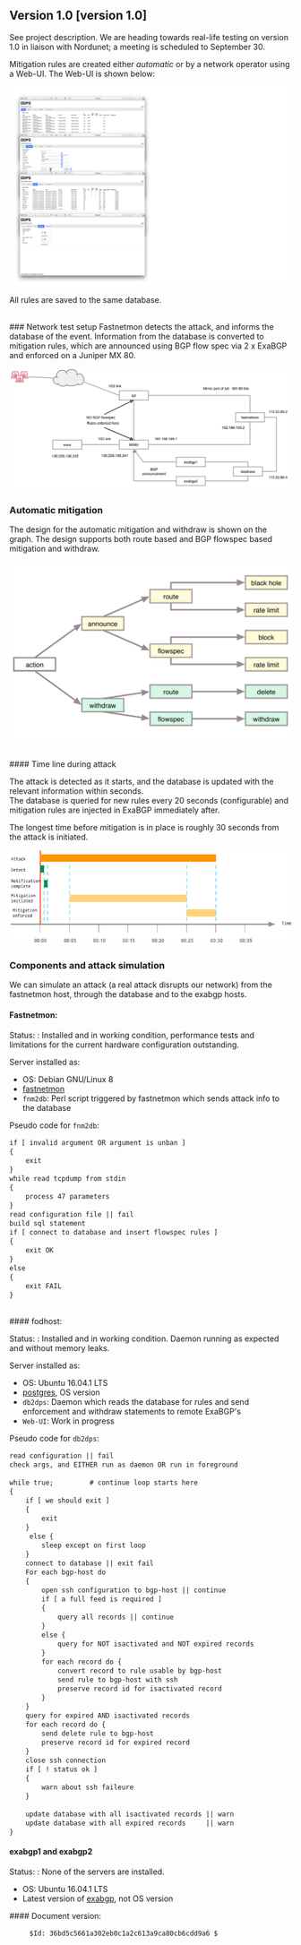 
## Version 1.0 [version 1.0]

See project description. We are heading towards real-life testing on version
1.0 in liaison with Nordunet; a meeting is scheduled to September 30.

Mitigation rules are created either _automatic_ or by a network operator
using a Web-UI. The Web-UI is shown below:

![Figure 4: Web-UI](assets/img/gui.png)

All rules are saved to the same database.

<div style="page-break-before: always"> &nbsp;</div>
### Network test setup
Fastnetmon detects the attack, and informs the database of the event.
Information from the database is converted to mitigation rules, which are
announced using BGP flow spec via 2 x ExaBGP and enforced on a Juniper MX 80.

![Figure 1: Network test setup](assets/img/net.jpg)


### Automatic mitigation
The design for the automatic mitigation and withdraw is shown on the graph.
The design supports both route based and BGP flowspec based mitigation and
withdraw.

![Figure 2: Mitigation and redraw](assets/img/actions.jpg)

<html><div style="page-break-before: always"> &nbsp;</div></html>
#### Time line during attack

The attack is detected as it starts, and the database is updated with the
relevant information within seconds.         
The database is queried for new rules every 20 seconds (configurable) and
mitigation rules are injected in ExaBGP immediately after.

The longest time before mitigation is in place is roughly 30 seconds from the
attack is initiated.

![Figure 3: usage](assets/img/mitigation.png)

### Components and attack simulation

We can simulate an attack (a real attack disrupts our network) from the fastnetmon
host, through the database and to the exabgp hosts.

#### Fastnetmon:

Status:
: Installed and in working condition, performance tests and limitations for the current hardware configuration outstanding.

Server installed as:

  - OS: Debian GNU/Linux 8
  - [fastnetmon](https://github.com/pavel-odintsov/fastnetmon)
  - ``fnm2db``: Perl script triggered by fastnetmon which sends attack info to the database

Pseudo code for ``fnm2db``:

	if [ invalid argument OR argument is unban ]
	{
		exit
	}
	while read tcpdump from stdin
	{
		process 47 parameters
	}
	read configuration file || fail
	build sql statement
	if [ connect to database and insert flowspec rules ]
	{
		exit OK
	}
	else
	{
		exit FAIL
 	}

<html><div style="page-break-before: always"> &nbsp;</div></html>
#### fodhost:

Status:
: Installed and in working condition. Daemon running as expected and without memory leaks.

Server installed as:

  - OS: Ubuntu 16.04.1 LTS
  - [postgres](https://www.postgresql.org), OS version
  - ``db2dps``: Daemon which reads the database for rules and send enforcement and withdraw statements to remote ExaBGP's
  - ``Web-UI``: Work in progress

Pseudo code for ``db2dps``:

	read configuration || fail
	check args, and EITHER run as daemon OR run in foreground

	while true; 		# continue loop starts here
	{
		if [ we should exit ]
		{
			exit
		}
		 else {
			sleep except on first loop
		}
		connect to database || exit fail
		For each bgp-host do
		{
			open ssh configuration to bgp-host || continue
			if [ a full feed is required ]
			{
				query all records || continue
			}
			else {
				query for NOT isactivated and NOT expired records
			}
			for each record do {
				convert record to rule usable by bgp-host
				send rule to bgp-host with ssh
				preserve record id for isactivated record
			}
		}
		query for expired AND isactivated records
		for each record do {
			send delete rule to bgp-host
			preserve record id for expired record
		}
		close ssh connection
		if [ ! status ok ]
		{
			warn about ssh faileure
		}
	
		update database with all isactivated records || warn
		update database with all expired records     || warn
	}


#### exabgp1 and exabgp2

Status:
: None of the servers are installed.

  - OS: Ubuntu 16.04.1 LTS
  - Latest version of [exabgp](https://github.com/Exa-Networks/exabgp), not OS version

<div style="page-break-after: always;"></div>
#### Document version:

         $Id: 36bd5c5661a302eb0c1a2c613a9ca80cb6cdd9a6 $

<html>
<!-- 
#### Notice about this documentation

The text is written in [markdown](https://en.wikipedia.org/wiki/Markdown) and
rendered to html with [mulitmarkdown](fletcherpenney.net/multimarkdown) using
an internal [css](https://en.wikipedia.org/wiki/Cascading_Style_Sheets),
converted to pdf with [wkhtmltopdf](http://wkhtmltopdf.org) while the images
currently are made with [diagramix](diagrammix.com), an inexpensive OS X software.
Everything is kept in [textbundle format](textbundle.org) and lives within the
[git server of ssi.i2.dk](http://gitlab.ssi.i2.dk).

-->
</html>

# Status on DeIC DPS, 2016, October 14

  - Found but yet not implemented a solution with delete of rules under rare
    circumstances: identical rules with different length (time) may be deleted
  - when the shortest rule expire
  - Asked and search if it is possible to set an expire time on statements to
    exabgp but not found anything conclusive yet. An expire time would solve
    the problem above (by doing nothing)

## Status unchanged

Anders and Hugge will do the configuration. We have a spare 10G connection
which will be used for the test. The connection is from the abandoned autobahn
project.

## Redundant rules, sort-of

Some rules may show up as _redundant_ when enforced in exabgp. The rules has 12
properties in the database together with meta information including expire
time, if the rule is enforced etc.

Most of the information is stripped from the rule once it is enforced in
exabgp. As of version 1.0 only destination CIDR and port or icmp is used.

Cleaning up the _announcing_ of redundant rules is left to exabgp, but the
_withdraw_ of redundant rules with different expire time may cause problems, as
the expire time needs to be taken into account.

![overlapping rules problem](assets/img/overlapping-rules.png)

Looking at the tree different scenario's only the first causes real problems.
The two rules differers only on expire time.

I think that by sorting on _expire time_ first (and all other database
parameters afterwards) it will be easy to match rules with an expire time
greater than ``now()`` and therefore avoid expiring all other nearly matching
rules.

